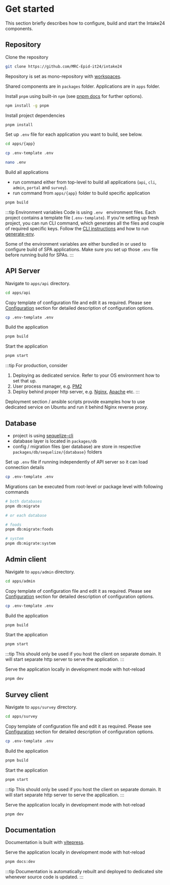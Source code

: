 # Get started

This section briefly describes how to configure, build and start the Intake24 components.

## Repository

Clone the repository

```sh
git clone https://github.com/MRC-Epid-it24/intake24
```

Repository is set as mono-repository with [workspaces](https://docs.npmjs.com/cli/v7/using-npm/workspaces).

Shared components are in `packages` folder. Applications are in `apps` folder.

Install `pnpm` using built-in `npm` (see [pnpm docs](https://pnpm.io) for further options).

```sh
npm install -g pnpm
```

Install project dependencies

```sh
pnpm install
```

Set up `.env` file for each application you want to build, see below.

```sh
cd apps/{app}

cp .env-template .env

nano .env
```

Build all applications

- run command either from top-level to build all applications (`api`, `cli`, `admin`, `portal` and `survey`).
- run command from `apps/{app}` folder to build specific application

```sh
pnpm build
```

:::tip Environment variables
Code is using `.env ` environment files. Each project contains a template file (`.env-template`). If you're setting up fresh project, you can run CLI command, which generates all the files and couple of required specific keys. Follow the [CLI instructions](/cli/) and how to run [generate-env](/cli/generate-env).

Some of the environment variables are either bundled in or used to configure build of SPA applications. Make sure you set up those `.env` file before running build for SPAs.
:::

## API Server

Navigate to `apps/api` directory.

```sh
cd apps/api
```

Copy template of configuration file and edit it as required. Please see [Configuration](/config/) section for detailed description of configuration options.

```sh
cp .env-template .env
```

Build the application

```sh
pnpm build
```

Start the application

```sh
pnpm start
```

:::tip For production, consider

1. Deploying as dedicated service. Refer to your OS environment how to set that up.
2. User process manager, e.g. [PM2](https://pm2.keymetrics.io)
3. Deploy behind proper http server, e.g. [Nginx](https://www.nginx.com), [Apache](https://www.apache.org) etc.
   :::

Deployment section / ansible scripts provide examples how to use dedicated service on Ubuntu and run it behind Nginx reverse proxy.

## Database

- project is using [sequelize-cli](https://github.com/sequelize/cli)
- database layer is located in `packages/db`
- config / migration files (per database) are store in respective `packages/db/sequelize/{database}` folders

Set up `.env` file if running independently of API server so it can load connection details

```sh
cp .env-template .env
```

Migrations can be executed from root-level or package level with following commands

```sh
# both databases
pnpm db:migrate

# or each database

# foods
pnpm db:migrate:foods

# system
pnpm db:migrate:system
```

## Admin client

Navigate to `apps/admin` directory.

```sh
cd apps/admin
```

Copy template of configuration file and edit it as required. Please see [Configuration](/config/) section for detailed description of configuration options.

```sh
cp .env-template .env
```

Build the application

```sh
pnpm build
```

Start the application

```sh
pnpm start
```

:::tip
This should only be used if you host the client on separate domain. It will start separate http server to serve the application.
:::

Serve the application locally in development mode with hot-reload

```sh
pnpm dev
```

## Survey client

Navigate to `apps/survey` directory.

```sh
cd apps/survey
```

Copy template of configuration file and edit it as required. Please see [Configuration](/config/) section for detailed description of configuration options.

```sh
cp .env-template .env
```

Build the application

```sh
pnpm build
```

Start the application

```sh
pnpm start
```

:::tip
This should only be used if you host the client on separate domain. It will start separate http server to serve the application.
:::

Serve the application locally in development mode with hot-reload

```sh
pnpm dev
```

## Documentation

Documentation is built with [vitepress](https://vitepress.vuejs.org).

Serve the application locally in development mode with hot-reload

```sh
pnpm docs:dev
```

:::tip
Documentation is automatically rebuilt and deployed to dedicated site whenever source code is updated.
:::
